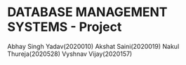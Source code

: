 # DATABASE MANAGEMENT SYSTEMS - Project
Abhay Singh Yadav(2020010)
Akshat Saini(2020019)
Nakul Thureja(2020528)
Vyshnav Vijay(2020157)
